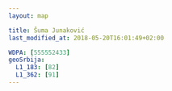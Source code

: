 ```yaml
---
layout: map

title: Šuma Junaković
last_modified_at: 2018-05-20T16:01:49+02:00

WDPA: [555552433]
geoSrbija:
  L1_183: [82]
  L1_362: [91]
---
```

